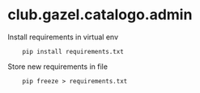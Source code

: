 # club.gazel.catalogo.admin

Install requirements in virtual env

        pip install requirements.txt

Store new requirements in file

        pip freeze > requirements.txt 